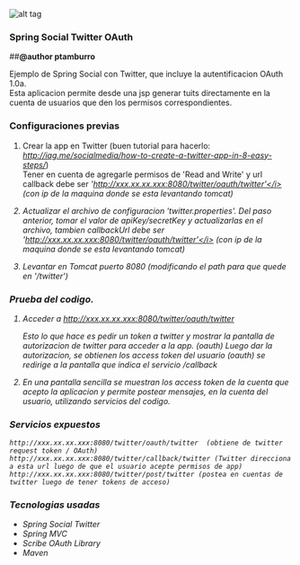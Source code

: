 
![alt tag](https://github.com/elbambaproject/spring-social-twitter-OAuth/blob/master/src/main/webapp/WEB-INF/github-img/header.png)
### Spring Social Twitter OAuth  
##<b>@author ptamburro</b>

Ejemplo de Spring Social con Twitter, que incluye la autentificacion OAuth 1.0a.<br>
Esta aplicacion permite desde una jsp generar tuits directamente en la cuenta de usuarios
que den los permisos correspondientes. 

 

### Configuraciones previas

1. Crear la app en Twitter
   (buen tutorial para hacerlo: <i>http://iag.me/socialmedia/how-to-create-a-twitter-app-in-8-easy-steps/</i>)<br> 
   Tener en cuenta de agregarle permisos de 'Read and Write' y url callback debe ser <i>'http://xxx.xx.xx.xxx:8080/twitter/oauth/twitter'</i> 
   (con ip de la maquina donde se esta levantando tomcat)
   
2. Actualizar el archivo de configuracion 'twitter.properties'. Del paso anterior, tomar el valor de apiKey/secretKey y actualizarlas en el archivo, 
   tambien callbackUrl debe ser <i>'http://xxx.xx.xx.xxx:8080/twitter/oauth/twitter'</i> (con ip de la maquina donde se esta levantando tomcat)  

3. Levantar en Tomcat puerto 8080 (modificando el path para que quede en <i>'/twitter'</i>)  
   

### Prueba del codigo.

1.  Acceder a http://xxx.xx.xx.xxx:8080/twitter/oauth/twitter
         
    Esto lo que hace es pedir un token a twitter y mostrar la pantalla de autorizacion de twitter para acceder a la app. (oauth)
    Luego dar la autorizacion, se obtienen los access token del usuario (oauth) 
    se redirige a la pantalla que indica el servicio /callback 
    
2.  En una pantalla sencilla se muestran los access token de la cuenta que acepto la aplicacion y permite postear mensajes, en la cuenta
    del usuario, utilizando servicios del codigo.     


### Servicios expuestos

	http://xxx.xx.xx.xxx:8080/twitter/oauth/twitter  (obtiene de twitter request token / OAuth)
	http://xxx.xx.xx.xxx:8080/twitter/callback/twitter (Twitter direcciona a esta url luego de que el usuario acepte permisos de app)
	http://xxx.xx.xx.xxx:8080/twitter/post/twitter (postea en cuentas de twitter luego de tener tokens de acceso)


### Tecnologias usadas
- Spring Social Twitter
- Spring MVC
- Scribe OAuth Library
- Maven
